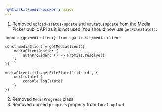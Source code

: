 ```yaml
---
'@atlaskit/media-picker': major
---
```


1. Removed `upload-status-update` and `onStatusUpdate` from the Media Picker public API as it is not used. You should now use `getFileState()`:

```
import {getMediaClient} from '@atlaskit/media-client'

const mediaClient = getMediaClient({
	mediaClientConfig: {
		authProvider: () => Promise.resolve()
	}
})

mediaClient.file.getFileState('file-id', {
	next(state) {
		console.log(state)
	}
})
```

2. Removed `MediaProgress` class
3. Removed unused `progress` property from `local-upload`
